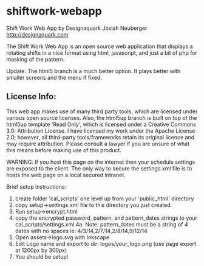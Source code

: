 shiftwork-webapp
================

Shift Work Web App by Designaquark Josiah Neuberger
<a href="http://designaquark.com" target=_blank>http://designaquark.com<a/>

The Shift Work Web App is an open source web application that displays a rotating shifts in a nice format using html, javascript,
 and just a bit of php for masking of the pattern.
 
Update:
The html5 branch is a much better option. It plays better with smaller screens and the menu if fixed.
 
License Info:
-----------------
This web app makes use of many third party tools, which are licensed under various open source licenses. Also, the html5up branch is built on top of the 
html5up template 'Read Only', which is licensed under a Creative Commons 3.0: Attribution License. I have licensed my work under the Apache License 2.0; however,
all third-party tools/frameworks retain its original licence and may require attribution. Please consult a lawyer if you are unsure of what this means before
making use of this product.

WARNING: If you host this page on the internet then your schedule settings are exposed to the client. The only way to secure the settings.xml file is to
 hosts the web page on a local secured Intranet.


Brief setup instructions:

1. create folder 'cal_scripts' one level up from your 'public_html' directory
2. copy setup->settings.xml file to this directory you just created.
3. Run setup->encrypt.html
4. copy the encrypted password, pattern, and pattern_dates strings to your cal_scripts/settings.xml
4a. Note: pattern_dates must be a string of 4 dates with no spaces ie: 4/3/14,2/7/14,2/8/14,9/12/14
5. Open assets->logo.svg with Inkscape
6. Edit Logo name and export to dir: logos/your_logo.png (use page export at 1200px by 300px)
7. You should be setup!


